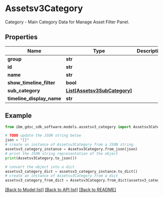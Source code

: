 # Assetsv3Category

Category - Main Category Data for Manage Asset Filter Panel.

## Properties

Name | Type | Description | Notes
------------ | ------------- | ------------- | -------------
**group** | **str** |  | [optional] 
**id** | **str** |  | [optional] 
**name** | **str** |  | [optional] 
**show_timeline_filter** | **bool** |  | [optional] 
**sub_category** | [**List[Assetsv3SubCategory]**](Assetsv3SubCategory.md) |  | [optional] 
**timeline_display_name** | **str** |  | [optional] 

## Example

```python
from ibm_gdsc_sdk_software.models.assetsv3_category import Assetsv3Category

# TODO update the JSON string below
json = "{}"
# create an instance of Assetsv3Category from a JSON string
assetsv3_category_instance = Assetsv3Category.from_json(json)
# print the JSON string representation of the object
print(Assetsv3Category.to_json())

# convert the object into a dict
assetsv3_category_dict = assetsv3_category_instance.to_dict()
# create an instance of Assetsv3Category from a dict
assetsv3_category_from_dict = Assetsv3Category.from_dict(assetsv3_category_dict)
```
[[Back to Model list]](../README.md#documentation-for-models) [[Back to API list]](../README.md#documentation-for-api-endpoints) [[Back to README]](../README.md)


